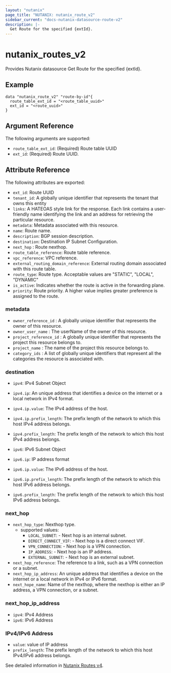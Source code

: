 ```yaml
---
layout: "nutanix"
page_title: "NUTANIX: nutanix_route_v2"
sidebar_current: "docs-nutanix-datasource-route-v2"
description: |-
  Get Route for the specified {extId}.
---
```


# nutanix_routes_v2

Provides Nutanix datasource Get Route for the specified {extId}.

## Example

```hcl
data "nutanix_route_v2" "route-by-id"{
  route_table_ext_id = "<route_table_uuid>"
  ext_id = "<route_uuid>"
}
```

## Argument Reference

The following arguments are supported:

- `route_table_ext_id`: (Required) Route table UUID
- `ext_id`: (Required) Route UUID.

## Attribute Reference

The following attributes are exported:

- `ext_id`: Route UUID
- `tenant_id`: A globally unique identifier that represents the tenant that owns this entity
- `links`: A HATEOAS style link for the response. Each link contains a user-friendly name identifying the link and an address for retrieving the particular resource.
- `metadata`: Metadata associated with this resource.
- `name`: Route name.
- `description`: BGP session description.
- `destination`: Destination IP Subnet Configuration.
- `next_hop` : Route nexthop.
- `route_table_reference`: Route table reference.
- `vpc_reference`: VPC reference.
- `external_routing_domain_reference`: External routing domain associated with this route table.
- `route_type`: Route type. Acceptable values are "STATIC", "LOCAL", "DYNAMIC"
- `is_active`: Indicates whether the route is active in the forwarding plane.
- `priority`: Route priority. A higher value implies greater preference is assigned to the route.

### metadata

- `owner_reference_id` : A globally unique identifier that represents the owner of this resource.
- `owner_user_name` : The userName of the owner of this resource.
- `project_reference_id` : A globally unique identifier that represents the project this resource belongs to.
- `project_name` : The name of the project this resource belongs to.
- `category_ids` : A list of globally unique identifiers that represent all the categories the resource is associated with.

### destination

- `ipv4`: IPv4 Subnet Object
- `ipv4.ip`: An unique address that identifies a device on the internet or a local network in IPv4 format.
- `ipv4.ip.value`: The IPv4 address of the host.
- `ipv4.ip.prefix_length`: The prefix length of the network to which this host IPv4 address belongs.
- `ipv4.prefix_length`: The prefix length of the network to which this host IPv4 address belongs.

- `ipv6`: IPv6 Subnet Object
- `ipv6.ip`: IP address format
- `ipv6.ip.value`: The IPv6 address of the host.
- `ipv6.ip.prefix_length`: The prefix length of the network to which this host IPv6 address belongs.
- `ipv6.prefix_length`: The prefix length of the network to which this host IPv6 address belongs.

### next_hop

- `next_hop_type`: Nexthop type.
  - supported values:
    - `LOCAL_SUBNET`: - Next hop is an internal subnet.
    - `DIRECT_CONNECT_VIF`: - Next hop is a direct connect VIF.
    - `VPN_CONNECTION`: - Next hop is a VPN connection.
    - `IP_ADDRESS`: - Next hop is an IP address.
    - `EXTERNAL_SUBNET`: - Next hop is an external subnet.
- `next_hop_reference`: The reference to a link, such as a VPN connection or a subnet.
- `next_hop_ip_address`: An unique address that identifies a device on the internet or a local network in IPv4 or IPv6 format.
- `next_hope_name`: Name of the nexthop, where the nexthop is either an IP address, a VPN connection, or a subnet.

### next_hop_ip_address

- `ipv4`: IPv4 Address
- `ipv6`: IPv6 Address

### IPv4/IPv6 Address

- `value`: value of IP address
- `prefix_length`: The prefix length of the network to which this host IPv4/IPv6 address belongs.

See detailed information in [Nutanix Routes v4](https://developers.nutanix.com/api-reference?namespace=networking&version=v4.0.b1).
